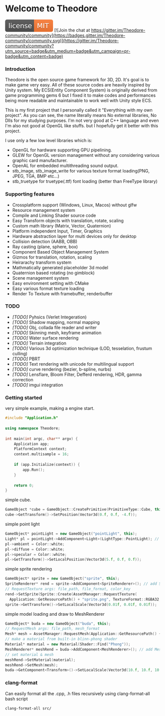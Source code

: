 Welcome to Theodore
=============
![](license.svg)
[![Join the chat at https://gitter.im/Theodore-community/community](https://badges.gitter.im/Theodore-community/community.svg)](https://gitter.im/Theodore-community/community?utm_source=badge&utm_medium=badge&utm_campaign=pr-badge&utm_content=badge)
### Introduction
Theodore is the open source game framework for 3D, 2D. It's goal is to make game very easy.
All of these source codes are heavily inspired by Unity system. My ECS(Entity Component System) is originally derived from game programming gems 6 but I fixed it to make codes and performances being more readable and maintainable to work well with Unity style ECS.

This is my first project that I personally called it "Everything with my own project". As you can see, the name literally means No external libraries, No Dlls for my studying purposes. I'm not very good at C++ language and even I'm also not good at OpenGL like stuffs.
but I hopefully get it better with this project.

I use only a few low level libraries which is:  
- OpenGL for hardware supporting GPU pipelining.  
- GLEW for OpenGL version management without any considering various graphic card manufacturer.  
- OpenAL for embedded multithreading sound output.  
- stb_image, stb_image_write for various texture format loading(PNG, JPEG, TGA, BMP etc...)
- stb_truetype for truetype(.ttf) font loading (better than FreeType library)  

### Supporting features

+ Crossplatform support (Windows, Linux, Macos) without glfw
+ Resource management system
+ Compile and Linking Shader source code
+ Easy Transform objects with translation, rotate, scaling
+ Custom math library (Matrix, Vector, Quaternion)
+ Platform independent Input, Timer, Graphics
+ Hardware abstraction layer for multi devices only for desktop
+ Collision detection (AABB, OBB)
+ Ray casting (plane, sphere, box)
+ Component Based Object Management System
+ Gizmos for translation, rotation, scaling
+ Heirarachy transform system
+ Mathmatically generated placeholder 3d model
+ Quaternion based rotating (no gimblock)
+ Scene management system
+ Easy environment setting with CMake
+ Easy various format texture loading
+ Render To Texture with framebuffer, renderbuffer

### TODO

+ *[TODO]* Pyhsics (Verlet Integeration)
+ *[TODO]* Shadow mapping, normal mapping
+ *[TODO]* Obj, collada file reader and writer
+ *[TODO]* Skinning mesh, keyframe animation
+ *[TODO]* Water surface rendering
+ *[TODO]* Terrain integration
+ *[TODO]* Various 3d optimization technique (LOD, tesselation, frustum culling)
+ *[TODO]* PBRT
+ *[TODO]* Text rendering with unicode for multilingual support
+ *[TODO]* curve rendering (bezier, b-spline, nurbs)
+ *[TODO]* Lensflare, Bloom Filter, Defferd rendering, HDR, gamma correction
+ *[TODO]* imgui integration

### Getting started

very simple example, making a engine start.

```c++
#include "Application.h"

using namespace Theodore;

int main(int argc, char** argv) {
	Application app;
	PlatformContext context;
	context.multisample = 16;

	if (app.Initialize(context)) {
		app.Run();
	}

	return 0;
}
```

simple cube.

```c++
GameObject *cube = GameObject::CreatePrimitive(PrimitiveType::Cube, this); // make primitive from built-in imp
cube->GetTransform()->SetPosition(Vector3d(0.f, 0.f, -4.f));
```

simple point light

```c++
GameObject* pointLight = new GameObject("pointLight", this);
Light* pl = pointLight->AddComponent<Light>(LightType::PointLight); // add Light component
pl->ambient = Color::white;
pl->diffuse = Color::white;
pl->specular = Color::white;
pl->GetTransform()->SetLocalPosition(Vector3d(5.f, 0.f, 0.f));
```

simple sprite rendering

```c++
GameObject* sprite = new GameObject("sprite", this);
SpriteRenderer* rend = sprite->AddComponent<SpriteRenderer>(); // add SpriteRenderer component
// RequestTexture args: file_path, file_format, color_key
rend->SetSprite(Sprite::Create(AssetManager::RequestTexture(
  Application::GetResourcePath() + "sprite.png", TextureFormat::RGBA32, Color::white)));
sprite->GetTransform()->SetLocalScale(Vector3d(0.01f, 0.01f, 0.01f));
```

simple model loading and draw to MeshRenderer

```c++
GameObject* buda = new GameObject("buda", this);
// RequestMesh args: file_path, mesh_format
Mesh* mesh = AssetManager::RequestMesh(Application::GetResourcePath() + "model/budda.obj", MeshFormat::WaveFrontObj);
// make a material from built-in blinn-phong shader
Material* material = new Material(Shader::Find("Phong"));
MeshRenderer* meshRend = buda->AddComponent<MeshRenderer>(); // add MeshRenderer component
// set material & mesh
meshRend->SetMaterial(material);
meshRend->SetMesh(mesh);
buda->GetComponent<Transform>()->SetLocalScale(Vector3d(10.f, 10.f, 10.f));
```

### clang-format

Can easily format all the .cpp, .h files recursively using clang-format-all bash script

```bash
clang-format-all src/
```